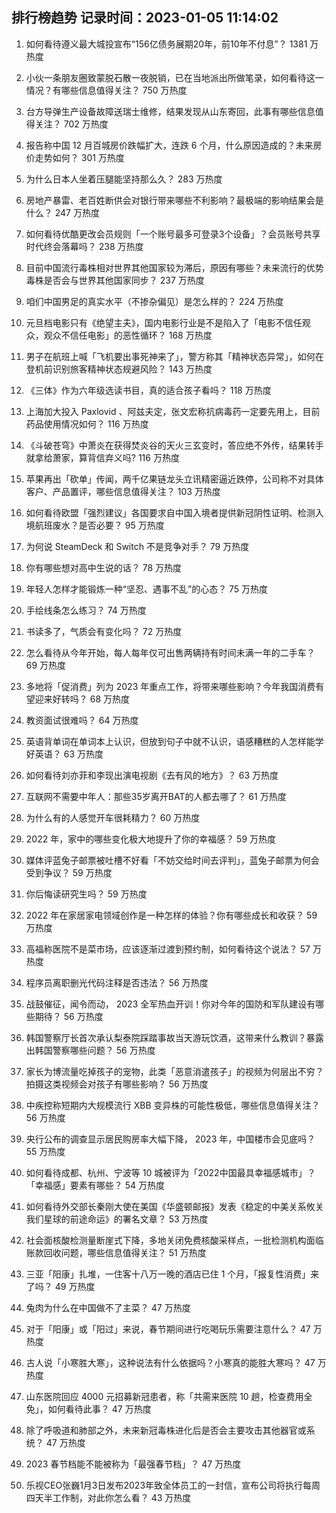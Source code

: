 
## 排行榜趋势 记录时间：2023-01-05 11:14:02
  
  1. 如何看待遵义最大城投宣布“156亿债务展期20年，前10年不付息”？ 1381 万热度
    
  2. 小伙一条朋友圈致蒙脱石散一夜脱销，已在当地派出所做笔录，如何看待这一情况？有哪些信息值得关注？ 750 万热度
    
  3. 台方导弹生产设备故障送瑞士维修，结果发现从山东寄回，此事有哪些信息值得关注？ 702 万热度
    
  4. 报告称中国 12 月百城房价跌幅扩大，连跌 6 个月，什么原因造成的？未来房价走势如何？ 301 万热度
    
  5. 为什么日本人坐着压腿能坚持那么久？ 283 万热度
    
  6. 房地产暴雷、老百姓断供会对银行带来哪些不利影响？最极端的影响结果会是什么？ 247 万热度
    
  7. 如何看待优酷更改会员规则「一个账号最多可登录3个设备」？会员账号共享时代终会落幕吗？ 238 万热度
    
  8. 目前中国流行毒株相对世界其他国家较为滞后，原因有哪些？未来流行的优势毒株是否会与世界其他国家同步？ 237 万热度
    
  9. 咱们中国男足的真实水平（不掺杂偏见）是怎么样的？ 224 万热度
    
  10. 元旦档电影只有《绝望主夫》，国内电影行业是不是陷入了「电影不信任观众，观众不信任电影」的恶性循环？ 168 万热度
    
  11. 男子在航班上喊「飞机要出事死神来了」，警方称其「精神状态异常」，如何在登机前识别旅客精神状态规避风险？ 143 万热度
    
  12. 《三体》作为六年级选读书目，真的适合孩子看吗？ 118 万热度
    
  13. 上海加大投入 Paxlovid 、阿兹夫定，张文宏称抗病毒药一定要先用上，目前药品使用情况如何？ 116 万热度
    
  14. 《斗破苍穹》中萧炎在获得焚炎谷的天火三玄变时，答应绝不外传，结果转手就拿给萧家，算背信弃义吗? 116 万热度
    
  15. 苹果再出「砍单」传闻，两千亿果链龙头立讯精密逼近跌停，公司称不对具体客户、产品置评，哪些信息值得关注？ 103 万热度
    
  16. 如何看待欧盟「强烈建议」各国要求自中国入境者提供新冠阴性证明、检测入境航班废水？是否必要？ 95 万热度
    
  17. 为何说 SteamDeck 和 Switch 不是竞争对手？ 79 万热度
    
  18. 你有哪些想对高中生说的话？ 78 万热度
    
  19. 年轻人怎样才能锻炼一种“坚忍、遇事不乱”的心态？ 75 万热度
    
  20. 手绘线条怎么练习？ 74 万热度
    
  21. 书读多了，气质会有变化吗？ 72 万热度
    
  22. 怎么看待从今年开始，每人每年仅可出售两辆持有时间未满一年的二手车？ 69 万热度
    
  23. 多地将「促消费」列为 2023 年重点工作，将带来哪些影响？今年我国消费有望迎来好转吗？ 68 万热度
    
  24. 教资面试很难吗？ 64 万热度
    
  25. 英语背单词在单词本上认识，但放到句子中就不认识，语感糟糕的人怎样能学好英语？ 63 万热度
    
  26. 如何看待刘亦菲和李现出演电视剧《去有风的地方》？ 63 万热度
    
  27. 互联网不需要中年人：那些35岁离开BAT的人都去哪了？ 61 万热度
    
  28. 为什么有的人感觉开车很耗精力？ 60 万热度
    
  29. 2022 年，家中的哪些变化极大地提升了你的幸福感？ 59 万热度
    
  30. 媒体评蓝兔子邮票被吐槽不好看「不妨交给时间去评判」，蓝兔子邮票为何会受到争议？ 59 万热度
    
  31. 你后悔读研究生吗？ 59 万热度
    
  32. 2022 年在家居家电领域创作是一种怎样的体验？你有哪些成长和收获？ 59 万热度
    
  33. 高福称医院不是菜市场，应该逐渐过渡到预约制，如何看待这个说法？ 57 万热度
    
  34. 程序员离职删光代码注释是否违法？ 56 万热度
    
  35. 战鼓催征，闻令而动， 2023 全军热血开训！你对今年的国防和军队建设有哪些期待？ 56 万热度
    
  36. 韩国警察厅长首次承认梨泰院踩踏事故当天游玩饮酒，这带来什么教训？暴露出韩国警察哪些问题？ 56 万热度
    
  37. 家长为博流量吃掉孩子的宠物，此类「恶意消遣孩子」的视频为何层出不穷？拍摄这类视频会对孩子有哪些影响？ 56 万热度
    
  38. 中疾控称短期内大规模流行 XBB 变异株的可能性极低，哪些信息值得关注？ 56 万热度
    
  39. 央行公布的调查显示居民购房率大幅下降， 2023 年，中国楼市会见底吗？ 55 万热度
    
  40. 如何看待成都、杭州、宁波等 10 城被评为「2022中国最具幸福感城市」？「幸福感」要素有哪些？ 54 万热度
    
  41. 如何看待外交部长秦刚大使在美国《华盛顿邮报》发表《稳定的中美关系攸关我们星球的前途命运》的署名文章？ 53 万热度
    
  42. 社会面核酸检测量断崖式下降，多地关闭免费核酸采样点，一批检测机构面临账款回收问题，哪些信息值得关注？ 51 万热度
    
  43. 三亚「阳康」扎堆，一住客十八万一晚的酒店已住 1 个月，「报复性消费」来了吗？ 49 万热度
    
  44. 兔肉为什么在中国做不了主菜？ 47 万热度
    
  45. 对于「阳康」或「阳过」来说，春节期间进行吃喝玩乐需要注意什么？ 47 万热度
    
  46. 古人说「小寒胜大寒」，这种说法有什么依据吗？小寒真的能胜大寒吗？ 47 万热度
    
  47. 山东医院回应 4000 元招募新冠患者，称「共需来医院 10 趟，检查费用全免」，如何看待此事？ 47 万热度
    
  48. 除了呼吸道和肺部之外，未来新冠毒株进化后是否会主要攻击其他器官或系统？ 47 万热度
    
  49. 2023 春节档能不能被称为「最强春节档」？ 47 万热度
    
  50. 乐视CEO张巍1月3日发布2023年致全体员工的一封信，宣布公司将执行每周四天半工作制，对此你怎么看？ 43 万热度
    